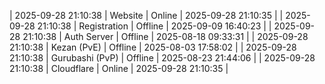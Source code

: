 | 2025-09-28 21:10:38 | Website | Online | 2025-09-28 21:10:35 |
| 2025-09-28 21:10:38 | Registration | Offline | 2025-09-09 16:40:23 |
| 2025-09-28 21:10:38 | Auth Server | Offline | 2025-08-18 09:33:31 |
| 2025-09-28 21:10:38 | Kezan (PvE) | Offline | 2025-08-03 17:58:02 |
| 2025-09-28 21:10:38 | Gurubashi (PvP) | Offline | 2025-08-23 21:44:06 |
| 2025-09-28 21:10:38 | Cloudflare | Online | 2025-09-28 21:10:35 |
